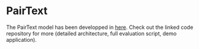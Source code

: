 # PairText

The PairText model has been developped in [here](https://github.com/naver/posescript/tree/main/src/text2pose/retrieval_modifier). Check out the linked code repository for more (detailed architecture, full evaluation script, demo application).